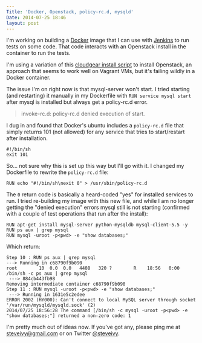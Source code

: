 ```yaml
---
Title: 'Docker, Openstack, policy-rc.d, mysqld'
Date: 2014-07-25 18:46
layout: post
---
```


I'm working on building a [Docker](http://docker.io) image that I can use with [Jenkins](http://jenkins-ci.org) to run tests on some code. That code interacts with an Openstack install in the container to run the tests.

I'm using a variation of this [cloudgear install script](https://github.com/ilearnstack/cloudgear) to install Openstack, an approach that seems to work well on Vagrant VMs, but it's failing wildly in a Docker container.

The issue I'm on right now is that mysql-server won't start. I tried starting (and restarting) it manually in my Dockerfile with `RUN service mysql start` after mysql is installed but always get a policy-rc.d error.

> invoke-rc.d: policy-rc.d denied execution of start.

I dug in and found that Docker's ubuntu includes a `policy-rc.d` file that simply returns 101 (not allowed) for any service that tries to start/restart after installation.

    #!/bin/sh
    exit 101

So... not sure why this is set up this way but I'll go with it. I changed my Dockerfile to rewrite the `policy-rc.d` file:

    RUN echo "#!/bin/sh\nexit 0" > /usr/sbin/policy-rc.d

The `0` return code is basically a heard-coded "yes" for installed services to run. I tried re-building my image with this new file, and while I am no longer getting the "denied execution" errors mysql still is not starting (confirmed with a couple of test operations that run after the install):

    RUN apt-get install mysql-server python-mysqldb mysql-client-5.5 -y
    RUN ps aux | grep mysql
    RUN mysql -uroot -p<pwd> -e "show databases;"

Which return:

    Step 10 : RUN ps aux | grep mysql
    ---> Running in c68790f9b090
    root        10  0.0  0.0   4408   320 ?        R    18:56   0:00 /bin/sh -c ps aux | grep mysql
     ---> 884cb443fb98
    Removing intermediate container c68790f9b090
    Step 11 : RUN mysql -uroot -p<pwd> -e "show databases;"
     ---> Running in 1631e5c2edee
    ERROR 2002 (HY000): Can't connect to local MySQL server through socket '/var/run/mysqld/mysqld.sock' (2)
    2014/07/25 18:56:28 The command [/bin/sh -c mysql -uroot -p<pwd> -e "show databases;"] returned a non-zero code: 1

I'm pretty much out of ideas now. If you've got any, please ping me at <steveivy@gmail.com> or on Twitter [@steveivy](http://twitter.com/steveivy).